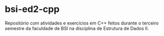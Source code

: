 # bsi-ed2-cpp

Repositório com atividades e exercícios em C++ feitos durante o terceiro semestre da faculdade de BSI na disciplina de Estrutura de Dados II.
